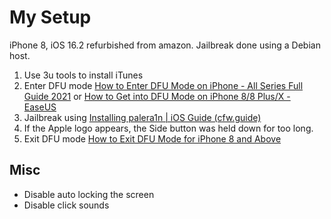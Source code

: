 # My Setup
iPhone 8, iOS 16.2 refurbished from amazon. Jailbreak done using a Debian host.


1. Use 3u tools to install iTunes
2. Enter DFU mode [How to Enter DFU Mode on iPhone - All Series Full Guide 2021](https://youtu.be/QXmrGvoSFkk?t=165) or [How to Get into DFU Mode on iPhone 8/8 Plus/X - EaseUS](https://mobi.easeus.com/ios-tips/how-to-get-into-dfu-mode-on-iphone-8-8-plus-x.html)
3. Jailbreak using [Installing palera1n | iOS Guide (cfw.guide)](https://ios.cfw.guide/installing-palera1n/)
4. If the Apple logo appears, the Side button was held down for too long. 
5. Exit DFU mode [How to Exit DFU Mode for iPhone 8 and Above](ttps://www.youtube.com/watch?v=OJoe0bjDxO8)


## Misc
- Disable auto locking the screen
- Disable click sounds